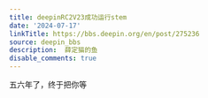 ```yaml
---
title: deepinRC2V23成功运行stem
date: '2024-07-17'
linkTitle: https://bbs.deepin.org/en/post/275236
source: deepin_bbs
description:  薛定猫的鱼 
disable_comments: true
---
```

五六年了，终于把你等
